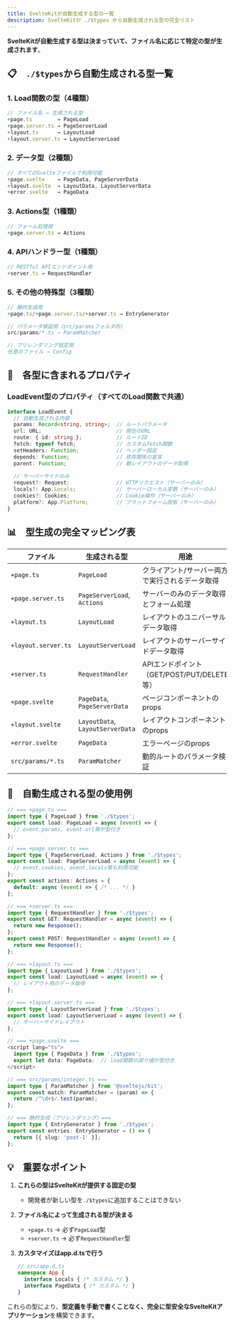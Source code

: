 ```yaml
---
title: SvelteKitが自動生成する型の一覧
description: SvelteKitが ./$types から自動生成される型の完全リスト
---
```


**SvelteKitが自動生成する型は決まっていて、ファイル名に応じて特定の型が生成されます**。

## 📋　`./$types`から自動生成される型一覧

### 1. Load関数の型（4種類）
```typescript
// ファイル名 → 生成される型
+page.ts        → PageLoad
+page.server.ts → PageServerLoad  
+layout.ts      → LayoutLoad
+layout.server.ts → LayoutServerLoad
```

### 2. データ型（2種類）
```typescript
// すべてのSvelteファイルで利用可能
+page.svelte    → PageData, PageServerData
+layout.svelte  → LayoutData, LayoutServerData
+error.svelte   → PageData
```

### 3. Actions型（1種類）
```typescript
// フォーム処理用
+page.server.ts → Actions
```

### 4. APIハンドラー型（1種類）
```typescript
// RESTful APIエンドポイント用
+server.ts → RequestHandler
```

### 5. その他の特殊型（3種類）
```typescript
// 静的生成用
+page.ts/+page.server.ts/+server.ts → EntryGenerator

// パラメータ検証用（src/paramsフォルダ内）
src/params/*.ts → ParamMatcher

// プリレンダリング設定用
任意のファイル → Config
```

## 🎯　各型に含まれるプロパティ

### LoadEvent型のプロパティ（すべてのLoad関数で共通）

```typescript
interface LoadEvent {
  // 自動生成される内容
  params: Record<string, string>;  // ルートパラメータ
  url: URL;                        // 現在のURL
  route: { id: string };           // ルートID
  fetch: typeof fetch;             // カスタムfetch関数
  setHeaders: Function;            // ヘッダー設定
  depends: Function;               // 依存関係の宣言
  parent: Function;                // 親レイアウトのデータ取得
  
  // サーバーサイドのみ
  request?: Request;               // HTTPリクエスト（サーバーのみ）
  locals?: App.Locals;             // サーバーローカル変数（サーバーのみ）
  cookies?: Cookies;               // Cookie操作（サーバーのみ）
  platform?: App.Platform;         // プラットフォーム固有（サーバーのみ）
}
```

## 📊　型生成の完全マッピング表

| ファイル | 生成される型 | 用途 |
|---------|------------|------|
| `+page.ts` | `PageLoad` | クライアント/サーバー両方で実行されるデータ取得 |
| `+page.server.ts` | `PageServerLoad`, `Actions` | サーバーのみのデータ取得とフォーム処理 |
| `+layout.ts` | `LayoutLoad` | レイアウトのユニバーサルデータ取得 |
| `+layout.server.ts` | `LayoutServerLoad` | レイアウトのサーバーサイドデータ取得 |
| `+server.ts` | `RequestHandler` | APIエンドポイント（GET/POST/PUT/DELETE等） |
| `+page.svelte` | `PageData`, `PageServerData` | ページコンポーネントのprops |
| `+layout.svelte` | `LayoutData`, `LayoutServerData` | レイアウトコンポーネントのprops |
| `+error.svelte` | `PageData` | エラーページのprops |
| `src/params/*.ts` | `ParamMatcher` | 動的ルートのパラメータ検証 |

## 🔧　自動生成される型の使用例

```typescript
// === +page.ts ===
import type { PageLoad } from './$types';
export const load: PageLoad = async (event) => {
  // event.params, event.url等が型付き
};

// === +page.server.ts ===
import type { PageServerLoad, Actions } from './$types';
export const load: PageServerLoad = async (event) => {
  // event.cookies, event.locals等も利用可能
};
export const actions: Actions = {
  default: async (event) => { /* ... */ }
};

// === +server.ts ===
import type { RequestHandler } from './$types';
export const GET: RequestHandler = async (event) => {
  return new Response();
};
export const POST: RequestHandler = async (event) => {
  return new Response();
};

// === +layout.ts ===
import type { LayoutLoad } from './$types';
export const load: LayoutLoad = async (event) => {
  // レイアウト用のデータ取得
};

// === +layout.server.ts ===
import type { LayoutServerLoad } from './$types';
export const load: LayoutServerLoad = async (event) => {
  // サーバーサイドレイアウト
};

// === +page.svelte ===
<script lang="ts">
  import type { PageData } from './$types';
  export let data: PageData;  // load関数の戻り値が型付き
</script>

// === src/params/integer.ts ===
import type { ParamMatcher } from '@sveltejs/kit';
export const match: ParamMatcher = (param) => {
  return /^\d+$/.test(param);
};

// === 静的生成（プリレンダリング）===
import type { EntryGenerator } from './$types';
export const entries: EntryGenerator = () => {
  return [{ slug: 'post-1' }];
};
```

## 💡　重要なポイント

1. **これらの型はSvelteKitが提供する固定の型**
   - 開発者が新しい型を`./$types`に追加することはできない

2. **ファイル名によって生成される型が決まる**
   - `+page.ts` → 必ず`PageLoad`型
   - `+server.ts` → 必ず`RequestHandler`型

3. **カスタマイズはapp.d.tsで行う**
   ```typescript
   // src/app.d.ts
   namespace App {
     interface Locals { /* カスタム */ }
     interface PageData { /* カスタム */ }
   }
   ```

これらの型により、**型定義を手動で書くことなく、完全に型安全なSvelteKitアプリケーション**を構築できます。